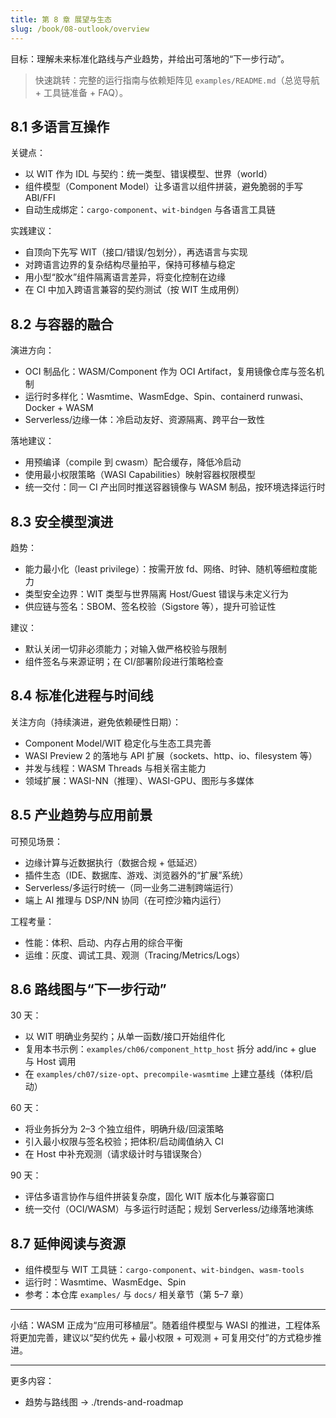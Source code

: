 ```yaml
---
title: 第 8 章 展望与生态
slug: /book/08-outlook/overview
---
```


目标：理解未来标准化路线与产业趋势，并给出可落地的“下一步行动”。

> 快速跳转：完整的运行指南与依赖矩阵见 `examples/README.md`（总览导航 + 工具链准备 + FAQ）。

## 8.1 多语言互操作
关键点：
- 以 WIT 作为 IDL 与契约：统一类型、错误模型、世界（world）
- 组件模型（Component Model）让多语言以组件拼装，避免脆弱的手写 ABI/FFI
- 自动生成绑定：`cargo-component`、`wit-bindgen` 与各语言工具链

实践建议：
- 自顶向下先写 WIT（接口/错误/包划分），再选语言与实现
- 对跨语言边界的复杂结构尽量拍平，保持可移植与稳定
- 用小型“胶水”组件隔离语言差异，将变化控制在边缘
- 在 CI 中加入跨语言兼容的契约测试（按 WIT 生成用例）

## 8.2 与容器的融合
演进方向：
- OCI 制品化：WASM/Component 作为 OCI Artifact，复用镜像仓库与签名机制
- 运行时多样化：Wasmtime、WasmEdge、Spin、containerd runwasi、Docker + WASM
- Serverless/边缘一体：冷启动友好、资源隔离、跨平台一致性

落地建议：
- 用预编译（compile 到 cwasm）配合缓存，降低冷启动
- 使用最小权限策略（WASI Capabilities）映射容器权限模型
- 统一交付：同一 CI 产出同时推送容器镜像与 WASM 制品，按环境选择运行时

## 8.3 安全模型演进
趋势：
- 能力最小化（least privilege）：按需开放 fd、网络、时钟、随机等细粒度能力
- 类型安全边界：WIT 类型与世界隔离 Host/Guest 错误与未定义行为
- 供应链与签名：SBOM、签名校验（Sigstore 等），提升可验证性

建议：
- 默认关闭一切非必须能力；对输入做严格校验与限制
- 组件签名与来源证明；在 CI/部署阶段进行策略检查

## 8.4 标准化进程与时间线
关注方向（持续演进，避免依赖硬性日期）：
- Component Model/WIT 稳定化与生态工具完善
- WASI Preview 2 的落地与 API 扩展（sockets、http、io、filesystem 等）
- 并发与线程：WASM Threads 与相关宿主能力
- 领域扩展：WASI-NN（推理）、WASI-GPU、图形与多媒体

## 8.5 产业趋势与应用前景
可预见场景：
- 边缘计算与近数据执行（数据合规 + 低延迟）
- 插件生态（IDE、数据库、游戏、浏览器外的“扩展”系统）
- Serverless/多运行时统一（同一业务二进制跨端运行）
- 端上 AI 推理与 DSP/NN 协同（在可控沙箱内运行）

工程考量：
- 性能：体积、启动、内存占用的综合平衡
- 运维：灰度、调试工具、观测（Tracing/Metrics/Logs）

## 8.6 路线图与“下一步行动”
30 天：
- 以 WIT 明确业务契约；从单一函数/接口开始组件化
- 复用本书示例：`examples/ch06/component_http_host` 拆分 add/inc + glue 与 Host 调用
- 在 `examples/ch07/size-opt`、`precompile-wasmtime` 上建立基线（体积/启动）

60 天：
- 将业务拆分为 2–3 个独立组件，明确升级/回滚策略
- 引入最小权限与签名校验；把体积/启动阈值纳入 CI
- 在 Host 中补充观测（请求级计时与错误聚合）

90 天：
- 评估多语言协作与组件拼装复杂度，固化 WIT 版本化与兼容窗口
- 统一交付（OCI/WASM）与多运行时适配；规划 Serverless/边缘落地演练

## 8.7 延伸阅读与资源
- 组件模型与 WIT 工具链：`cargo-component`、`wit-bindgen`、`wasm-tools`
- 运行时：Wasmtime、WasmEdge、Spin
- 参考：本仓库 `examples/` 与 `docs/` 相关章节（第 5–7 章）

---

小结：WASM 正成为“应用可移植层”。随着组件模型与 WASI 的推进，工程体系将更加完善，建议以“契约优先 + 最小权限 + 可观测 + 可复用交付”的方式稳步推进。

---

更多内容：
- 趋势与路线图 → ./trends-and-roadmap
